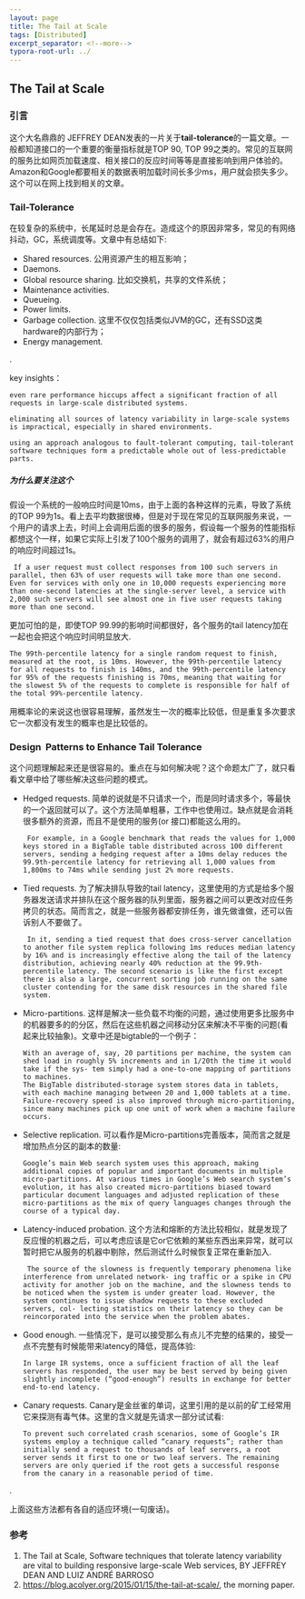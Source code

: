 ```yaml
---
layout: page
title: The Tail at Scale
tags: [Distributed]
excerpt_separator: <!--more-->
typora-root-url: ../
---
```




## The Tail at Scale



### 引言

  这个大名鼎鼎的 JEFFREY DEAN发表的一片关于**tail-tolerance**的一篇文章。一般都知道接口的一个重要的衡量指标就是TOP 90, TOP 99之类的。常见的互联网的服务比如网页加载速度、相关接口的反应时间等等是直接影响到用户体验的。Amazon和Google都要相关的数据表明加载时间长多少ms，用户就会损失多少。这个可以在网上找到相关的文章。



### Tail-Tolerance

   在较复杂的系统中，长尾延时总是会存在。造成这个的原因非常多，常见的有网络抖动，GC，系统调度等。文章中有总结如下:

* Shared resources.  公用资源产生的相互影响；
* Daemons.
* Global resource sharing. 比如交换机，共享的文件系统；
* Maintenance activities. 
* Queueing.  
* Power limits. 
* Garbage collection. 这里不仅仅包括类似JVM的GC，还有SSD这类hardware的内部行为；
* Energy management. 

.

key insights：

```
even rare performance hiccups affect a significant fraction of all requests in large-scale distributed systems.

eliminating all sources of latency variability in large-scale systems is impractical, especially in shared environments.

using an approach analogous to fault-tolerant computing, tail-tolerant software techniques form a predictable whole out of less-predictable parts.
```



##### 为什么要关注这个

  假设一个系统的一般响应时间是10ms，由于上面的各种这样的元素，导致了系统的TOP 99为1s。看上去平均数据很棒，但是对于现在常见的互联网服务来说，一个用户的请求上去，时间上会调用后面的很多的服务，假设每一个服务的性能指标都想这个一样，如果它实际上引发了100个服务的调用了，就会有超过63%的用户的响应时间超过1s。

```
 If a user request must collect responses from 100 such servers in parallel, then 63% of user requests will take more than one second. Even for services with only one in 10,000 requests experiencing more than one-second latencies at the single-server level, a service with 2,000 such servers will see almost one in five user requests taking more than one second.
```

  更加可怕的是，即使TOP 99.99的影响时间都很好，各个服务的tail latency加在一起也会把这个响应时间明显放大.

```
The 99th-percentile latency for a single random request to finish, measured at the root, is 10ms. However, the 99th-percentile latency for all requests to finish is 140ms, and the 99th-percentile latency for 95% of the requests finishing is 70ms, meaning that waiting for the slowest 5% of the requests to complete is responsible for half of the total 99%-percentile latency. 
```

  用概率论的来说这也很容易理解，虽然发生一次的概率比较低，但是重复多次要求它一次都没有发生的概率也是比较低的。



###  Design  Patterns to Enhance Tail Tolerance

  这个问题理解起来还是很容易的。重点在与如何解决呢？这个命题太广了，就只看看文章中给了哪些解决这些问题的模式。

* Hedged requests. 简单的说就是不只请求一个，而是同时请求多个，等最快的一个返回就可以了。这个方法简单粗暴，工作中也使用过。缺点就是会消耗很多额外的资源，而且不是使用的服务(or 接口)都能这么用的。

  ```
   For example, in a Google benchmark that reads the values for 1,000 keys stored in a BigTable table distributed across 100 different servers, sending a hedging request after a 10ms delay reduces the 99.9th-percentile latency for retrieving all 1,000 values from 1,800ms to 74ms while sending just 2% more requests.
  ```



* Tied requests. 为了解决排队导致的tail latency，这里使用的方式是给多个服务器发送请求并排队在这个服务器的队列里面，服务器之间可以更改对应任务拷贝的状态。简而言之，就是一些服务器都安排任务，谁先做谁做，还可以告诉别人不要做了。

  ```
   In it, sending a tied request that does cross-server cancellation to another file system replica following 1ms reduces median latency by 16% and is increasingly effective along the tail of the latency distribution, achieving nearly 40% reduction at the 99.9th-percentile latency. The second scenario is like the first except there is also a large, concurrent sorting job running on the same cluster contending for the same disk resources in the shared file system. 
  ```



* Micro-partitions. 这样是解决一些负载不均衡的问题，通过使用更多比服务中的机器要多的的分区，然后在这些机器之间移动分区来解决不平衡的问题(看起来比较抽象)。文章中还是bigtable的一个例子：

  ```
  With an average of, say, 20 partitions per machine, the system can shed load in roughly 5% increments and in 1/20th the time it would take if the sys- tem simply had a one-to-one mapping of partitions to machines.
  The BigTable distributed-storage system stores data in tablets, with each machine managing between 20 and 1,000 tablets at a time. Failure-recovery speed is also improved through micro-partitioning, since many machines pick up one unit of work when a machine failure occurs.
  ```

  

* Selective replication. 可以看作是Micro-partitions完善版本，简而言之就是增加热点分区的副本的数量:

  ```
  Google’s main Web search system uses this approach, making additional copies of popular and important documents in multiple micro-partitions. At various times in Google’s Web search system’s evolution, it has also created micro-partitions biased toward particular document languages and adjusted replication of these micro-partitions as the mix of query languages changes through the course of a typical day.
  ```

  

* Latency-induced probation. 这个方法和熔断的方法比较相似，就是发现了反应慢的机器之后，可以考虑应该是它or它依赖的某些东西出来异常，就可以暂时把它从服务的机器中剔除，然后测试什么时候恢复正常在重新加入.

  ```
   The source of the slowness is frequently temporary phenomena like interference from unrelated network- ing traffic or a spike in CPU activity for another job on the machine, and the slowness tends to be noticed when the system is under greater load. However, the system continues to issue shadow requests to these excluded servers, col- lecting statistics on their latency so they can be reincorporated into the service when the problem abates. 
  ```

  

* Good enough. 一些情况下，是可以接受那么有点儿不完整的结果的，接受一点不完整有时候能带来latency的降低，提高体验:

  ```
  In large IR systems, once a sufficient fraction of all the leaf servers has responded, the user may be best served by being given slightly incomplete (“good-enough”) results in exchange for better end-to-end latency.
  ```

  

* Canary requests. Canary是金丝雀的单词，这里引用的是以前的矿工经常用它来探测有毒气体。这里的含义就是先请求一部分试试看:

  ```
  To prevent such correlated crash scenarios, some of Google’s IR systems employ a technique called “canary requests”; rather than initially send a request to thousands of leaf servers, a root server sends it first to one or two leaf servers. The remaining servers are only queried if the root gets a successful response from the canary in a reasonable period of time. 
  ```

.

上面这些方法都有各自的适应环境(一句废话)。



###  参考

1. The Tail at Scale, Software techniques that tolerate latency variability are vital to building responsive large-scale Web services, BY JEFFREY DEAN AND LUIZ ANDRÉ BARROSO 
2. https://blog.acolyer.org/2015/01/15/the-tail-at-scale/, the morning paper.